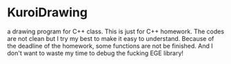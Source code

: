 # KuroiDrawing
a drawing program for C++ class.
This is just for C++ homework.
The codes are not clean but I try my best to make it easy to understand.
Because of the deadline of the homework, some functions are not be finished.
And I don't want to waste my time to debug the fucking EGE library!
